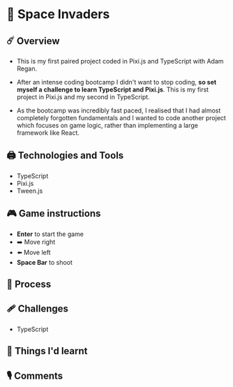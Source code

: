 # 👾 Space Invaders

## ☄️ Overview

- This is my first paired project coded in Pixi.js and TypeScript with Adam Regan.

- After an intense coding bootcamp I didn't want to stop coding, **so set myself a challenge to learn TypeScript and Pixi.js**. This is my first project in Pixi.js and my second in TypeScript.

- As the bootcamp was incredibly fast paced, I realised that I had almost completely forgotten fundamentals and I wanted to code another project which focuses on game logic, rather than implementing a large framework like React.

## 🖨 Technologies and Tools

- TypeScript
- Pixi.js
- Tween.js

## 🎮 Game instructions

- **Enter** to start the game
- ➡️ Move right
- ⬅️ Move left
- **Space Bar** to shoot

## 💭 Process

## 🩹 Challenges

- TypeScript

## 🎉 Things I'd learnt

## 🎙 Comments
